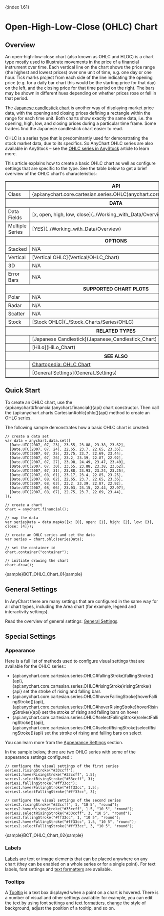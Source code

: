 {:index 1.61}
# Open-High-Low-Close (OHLC) Chart

## Overview

An open-high-low-close chart (also known as OHLC and HLOC) is a chart type mostly used to illustrate movements in the price of a financial instrument over time. Each vertical line on the chart shows the price range (the highest and lowest prices) over one unit of time, e.g. one day or one hour. Tick marks project from each side of the line indicating the opening price (e.g. for a daily bar chart this would be the starting price for that day) on the left, and the closing price for that time period on the right. The bars may be shown in different hues depending on whether prices rose or fell in that period.

The [Japanese candlestick chart](Japanese_Candlestick_Chart) is another way of displaying market price data, with the opening and closing prices defining a rectangle within the range for each time unit. Both charts show exactly the same data, i.e. the opening, high, low, and closing prices during a particular time frame. Some traders find the Japanese candlestick chart easier to read.

OHLC is a series type that is predominantly used for demonstrating the stock market data, due to its specifics. So AnyChart OHLC series are also available in AnyStock – see the [OHLC series in AnyStock](../Stock_Charts/Series/OHLC) article to learn more.

This article explains how to create a basic OHLC chart as well as configure settings that are specific to the type. See the table below to get a brief overview of the OHLC chart's characteristics:

<table border="1" class="seriesTABLE">
<tr><th colspan=2>API</th></tr>
<tr><td>Class</td><td>{api:anychart.core.cartesian.series.OHLC}anychart.core.cartesian.series.OHLC{api}</td></tr>
<tr><th colspan=2>DATA</th></tr>
<tr><td>Data Fields</td><td>[x, open, high, low, close](../Working_with_Data/Overview)</td></tr>
<tr><td>Multiple Series</td><td>[YES](../Working_with_Data/Overview)</td></tr>
<tr><th colspan=2>OPTIONS</th></tr>
<tr><td>Stacked</td><td>N/A</td></tr>
<tr><td>Vertical</td><td>[Vertical OHLC](Vertical/OHLC_Chart)</td></tr>
<tr><td>3D</td><td>N/A</td></tr>
<tr><td>Error Bars</td><td>N/A</td></tr>
<tr><th colspan=2>SUPPORTED CHART PLOTS</th></tr>
<tr><td>Polar</td><td>N/A</td></tr>
<tr><td>Radar</td><td>N/A</td></tr>
<tr><td>Scatter</td><td>N/A</td></tr>
<tr><td>Stock</td><td>[Stock OHLC](../Stock_Charts/Series/OHLC)</td></tr>
<tr><th colspan=2>RELATED TYPES</th></tr>
<tr><td></td><td>[Japanese Candlestick](Japanese_Candlestick_Chart)</td></tr>
<tr><td></td><td>[HiLo](HiLo_Chart)</td></tr>
<tr><th colspan=2>SEE ALSO</th></tr>
<tr><td></td><td><a href="https://www.anychart.com/chartopedia/chart-types/ohlc-chart/" target="_blank">Chartopedia: OHLC Chart</a></td></tr>
<tr><td></td><td>[General Settings](General_Settings)</td></tr>
</table> 

## Quick Start

To create an OHLC chart, use the {api:anychart#financial}anychart.financial(){api} chart constructor. Then call the {api:anychart.charts.Cartesian#ohlc}ohlc(){api} method to create an OHLC series.

The following sample demonstrates how a basic OHLC chart is created:

```
// create a data set
var data = anychart.data.set([
  [Date.UTC(2007, 07, 23), 23.55, 23.88, 23.38, 23.62],
  [Date.UTC(2007, 07, 24), 22.65, 23.7, 22.65, 23.36],
  [Date.UTC(2007, 07, 25), 22.75, 23.7, 22.69, 23.44],
  [Date.UTC(2007, 07, 26), 23.2, 23.39, 22.87, 22.92],
  [Date.UTC(2007, 07, 27), 23.98, 24.49, 23.47, 23.49],
  [Date.UTC(2007, 07, 30), 23.55, 23.88, 23.38, 23.62],
  [Date.UTC(2007, 07, 31), 23.88, 23.93, 23.24, 23.25],
  [Date.UTC(2007, 08, 01), 23.17, 23.4, 22.85, 23.25],
  [Date.UTC(2007, 08, 02), 22.65, 23.7, 22.65, 23.36],
  [Date.UTC(2007, 08, 03), 23.2, 23.39, 22.87, 22.92],
  [Date.UTC(2007, 08, 06), 23.03, 23.15, 22.44, 22.97],
  [Date.UTC(2007, 08, 07), 22.75, 23.7, 22.69, 23.44],
]);

// create a chart
chart = anychart.financial();
  
// map the data      
var seriesData = data.mapAs({x: [0], open: [1], high: [2], low: [3], close: [4]});

// create an OHLC series and set the data
var series = chart.ohlc(seriesData);

// set the container id
chart.container("container");

// initiate drawing the chart
chart.draw();
```

{sample}BCT\_OHLC\_Chart\_01{sample}


## General Settings

In AnyChart there are many settings that are configured in the same way for all chart types, including the Area chart (for example, legend and interactivity settings).

Read the overview of general settings: [General Settings](General_Settings).

## Special Settings

### Appearance

Here is a full list of methods used to configure visual settings that are available for the OHLC series::

* {api:anychart.core.cartesian.series.OHLC#fallingStroke}fallingStroke(){api}, {api:anychart.core.cartesian.series.OHLC#risingStroke}risingStroke(){api} set the stroke of rising and falling bars 
* {api:anychart.core.cartesian.series.OHLC#hoverFallingStroke}hoverFallingStroke(){api}, {api:anychart.core.cartesian.series.OHLC#hoverRisingStroke}hoverRisingStroke(){api} set the stroke of rising and falling bars on hover
* {api:anychart.core.cartesian.series.OHLC#selectFallingStroke}selectFallingStroke(){api}, {api:anychart.core.cartesian.series.OHLC#selectRisingStroke}selectRisingStroke(){api} set the stroke of rising and falling bars on select

You can learn more from the [Appearance Settings](../Appearance_Settings) section.

In the sample below, there are two OHLC series with some of the appearance settings configured::

```
// configure the visual settings of the first series
series1.risingStroke("#33ccff");
series1.hoverRisingStroke("#33ccff", 1.5);
series1.selectRisingStroke("#33ccff", 3);
series1.fallingStroke("#ff33cc");
series1.hoverFallingStroke("#ff33cc", 1.5);
series1.selectFallingStroke("#ff33cc", 3);

// configure the visual settings of the second series
series2.risingStroke("#33ccff", 1, "10 5", "round");
series2.hoverRisingStroke("#33ccff", 1.5, "10 5", "round");
series2.selectRisingStroke("#33ccff", 3, "10 5", "round");
series2.fallingStroke("#ff33cc", 1, "10 5", "round");
series2.hoverFallingStroke("#ff33cc", 1.5, "10 5", "round");
series2.selectFallingStroke("#ff33cc", 3, "10 5", "round");
```

{sample}BCT\_OHLC\_Chart\_02{sample}

### Labels

[Labels](../Common_Settings/Labels) are text or image elements that can be placed anywhere on any chart (they can be enabled on a whole series or for a single point). For text labels, font settings and [text formatters](../Common_Settings/Text_Formatters) are available.

### Tooltips

A [Tooltip](../Common_Settings/Tooltip) is a text box displayed when a point on a chart is hovered. There is a number of visual and other settings available: for example, you can edit the text by using font settings and [text formatters](../Common_Settings/Text_Formatters), change the style of background, adjust the position of a tooltip, and so on.